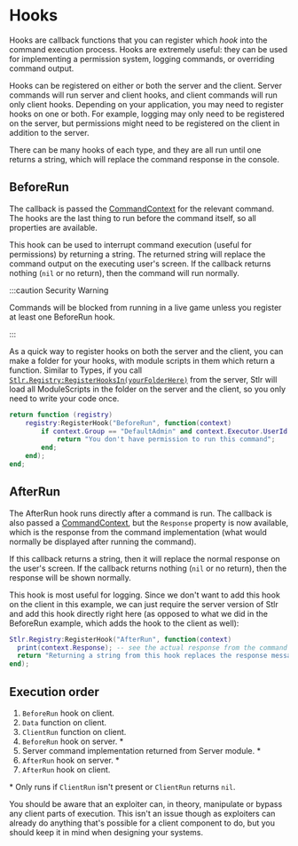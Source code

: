 # Hooks

Hooks are callback functions that you can register which _hook_ into the command execution process. Hooks are extremely useful: they can be used for implementing a permission system, logging commands, or overriding command output.

Hooks can be registered on either or both the server and the client. Server commands will run server and client hooks, and client commands will run only client hooks. Depending on your application, you may need to register hooks on one or both. For example, logging may only need to be registered on the server, but permissions might need to be registered on the client in addition to the server.

There can be many hooks of each type, and they are all run until one returns a string, which will replace the command response in the console.

## BeforeRun

The callback is passed the [CommandContext](/api/CommandContext) for the relevant command. The hooks are the last thing to run before the command itself, so all properties are available.

This hook can be used to interrupt command execution (useful for permissions) by returning a string. The returned string will replace the command output on the executing user's screen. If the callback returns nothing (`nil` or no return), then the command will run normally.

:::caution Security Warning

Commands will be blocked from running in a live game unless you register at least one BeforeRun hook.

:::

As a quick way to register hooks on both the server and the client, you can make a folder for your hooks, with module scripts in them which return a function. Similar to Types, if you call [`Stlr.Registry:RegisterHooksIn(yourFolderHere)`](/api/Registry#RegisterHooksIn) from the server, Stlr will load all ModuleScripts in the folder on the server and the client, so you only need to write your code once.

```lua title="A ModuleScript inside your hooks folder."
return function (registry)
	registry:RegisterHook("BeforeRun", function(context)
		if context.Group == "DefaultAdmin" and context.Executor.UserId ~= game.CreatorId then
			return "You don't have permission to run this command";
		end;
	end);
end;
```

## AfterRun

The AfterRun hook runs directly after a command is run. The callback is also passed a [CommandContext](/api/CommandContext), but the `Response` property is now available, which is the response from the command implementation (what would normally be displayed after running the command).

If this callback returns a string, then it will replace the normal response on the user's screen. If the callback returns nothing (`nil` or no return), then the response will be shown normally.

This hook is most useful for logging. Since we don't want to add this hook on the client in this example, we can just require the server version of Stlr and add this hook directly right here (as opposed to what we did in the BeforeRun example, which adds the hook to the client as well):

```lua title="A ModuleScript inside your hooks folder."
Stlr.Registry:RegisterHook("AfterRun", function(context)
  print(context.Response); -- see the actual response from the command execution
  return "Returning a string from this hook replaces the response message with this text";
end);
```

## Execution order

1. `BeforeRun` hook on client.
2. `Data` function on client.
3. `ClientRun` function on client.
4. `BeforeRun` hook on server. \*
5. Server command implementation returned from Server module. \*
6. `AfterRun` hook on server. \*
7. `AfterRun` hook on client.

\* Only runs if `ClientRun` isn't present or `ClientRun` returns `nil`.

You should be aware that an exploiter can, in theory, manipulate or bypass any client parts of execution. This isn't an issue though as exploiters can already do anything that's possible for a client component to do, but you should keep it in mind when designing your systems.
